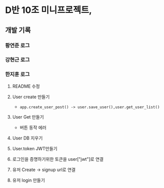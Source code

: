 # D반 10조 미니프로젝트, 

## 개발 기록

### 황연준 로그

### 강현근 로그

### 한지훈 로그

1. README 수정

2. User create 만들기

    - ``app.create_user_post() -> user.save_user(),user.get_user_list()``

3. User Get 만들기

	- 버튼 동작 에러

4. User DB 지우기

5. User.token JWT만들기 

6. 로그인을 증명하기위한 토큰을 user["jwt"]로 연결

7. 유저 Create -> signup url로 연결

8. 유저 login 만들기 


